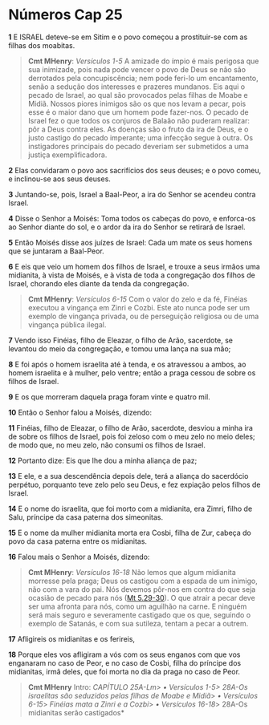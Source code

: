 # Números Cap 25

**1** 	E ISRAEL deteve-se em Sitim e o povo começou a prostituir-se com as filhas dos moabitas.

> **Cmt MHenry**: *Versículos 1-5* A amizade do ímpio é mais perigosa que sua inimizade, pois nada pode vencer o povo de Deus se não são derrotados pela concupiscência; nem pode feri-lo um encantamento, senão a sedução dos interesses e prazeres mundanos. Eis aqui o pecado de Israel, ao qual são provocados pelas filhas de Moabe e Midiã. Nossos piores inimigos são os que nos levam a pecar, pois esse é o maior dano que um homem pode fazer-nos. O pecado de Israel fez o que todos os conjuros de Balaão não puderam realizar: pôr a Deus contra eles. As doenças são o fruto da ira de Deus, e o justo castigo do pecado imperante; uma infecção segue à outra. Os instigadores principais do pecado deveriam ser submetidos a uma justiça exemplificadora.

**2** 	Elas convidaram o povo aos sacrifícios dos seus deuses; e o povo comeu, e inclinou-se aos seus deuses.

**3** 	Juntando-se, pois, Israel a Baal-Peor, a ira do Senhor se acendeu contra Israel.

**4** 	Disse o Senhor a Moisés: Toma todos os cabeças do povo, e enforca-os ao Senhor diante do sol, e o ardor da ira do Senhor se retirará de Israel.

**5** 	Então Moisés disse aos juízes de Israel: Cada um mate os seus homens que se juntaram a Baal-Peor.

**6** 	E eis que veio um homem dos filhos de Israel, e trouxe a seus irmãos uma midianita, à vista de Moisés, e à vista de toda a congregação dos filhos de Israel, chorando eles diante da tenda da congregação.

> **Cmt MHenry**: *Versículos 6-15* Com o valor do zelo e da fé, Finéias executou a vingança em Zinri e Cozbi. Este ato nunca pode ser um exemplo de vingança privada, ou de perseguição religiosa ou de uma vingança pública ilegal.

**7** 	Vendo isso Finéias, filho de Eleazar, o filho de Arão, sacerdote, se levantou do meio da congregação, e tomou uma lança na sua mão;

**8** 	E foi após o homem israelita até à tenda, e os atravessou a ambos, ao homem israelita e à mulher, pelo ventre; então a praga cessou de sobre os filhos de Israel.

**9** 	E os que morreram daquela praga foram vinte e quatro mil.

**10** 	Então o Senhor falou a Moisés, dizendo:

**11** 	Finéias, filho de Eleazar, o filho de Arão, sacerdote, desviou a minha ira de sobre os filhos de Israel, pois foi zeloso com o meu zelo no meio deles; de modo que, no meu zelo, não consumi os filhos de Israel.

**12** 	Portanto dize: Eis que lhe dou a minha aliança de paz;

**13** 	E ele, e a sua descendência depois dele, terá a aliança do sacerdócio perpétuo, porquanto teve zelo pelo seu Deus, e fez expiação pelos filhos de Israel.

**14** 	E o nome do israelita, que foi morto com a midianita, era Zimri, filho de Salu, príncipe da casa paterna dos simeonitas.

**15** 	E o nome da mulher midianita morta era Cosbi, filha de Zur, cabeça do povo da casa paterna entre os midianitas.

**16** 	Falou mais o Senhor a Moisés, dizendo:

> **Cmt MHenry**: *Versículos 16-18* Não lemos que algum midianita morresse pela praga; Deus os castigou com a espada de um inimigo, não com a vara do pai. Nós devemos pôr-nos em contra do que seja ocasião de pecado para nós ([Mt 5.29-30](../40N-Mt/05.md#29)). O que atrair a pecar deve ser uma afronta para nós, como um aguilhão na carne. E ninguém será mais seguro e severamente castigado que os que, seguindo o exemplo de Satanás, e com sua sutileza, tentam a pecar a outrem.

**17** 	Afligireis os midianitas e os ferireis,

**18** 	Porque eles vos afligiram a vós com os seus enganos com que vos enganaram no caso de Peor, e no caso de Cosbi, filha do príncipe dos midianitas, irmã deles, que foi morta no dia da praga no caso de Peor.


> **Cmt MHenry** Intro: *CAPÍTULO 25A-Lm> *• Versículos 1-5*> 28A-Os israelitas são seduzidos pelas filhas de Moabe e Midiã*> *• Versículos 6-15*> *Finéias mata a Zinri e a Cozbi*> *• Versículos 16-18*> 28A-Os midianitas serão castigados*